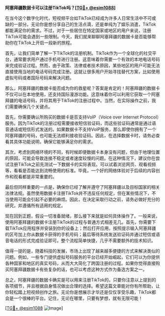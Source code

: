 **阿塞拜疆数据卡可以注册TikTok吗？[[TG💪+ @esim1088](https://t.me/s/esim1088)]**

在当今这个数字化时代，短视频平台如TikTok已经成为许多人日常生活中不可或缺的一部分。无论你是想分享自己的生活点滴，还是单纯为了娱乐消遣，TikTok都能满足你的需求。不过，对于一些居住在特定国家或地区的用户来说，注册TikTok可能会遇到一些限制。今天，我们就来聊聊阿塞拜疆的数据卡是否能够帮助你在TikTok上开启一段新的旅程。

首先，让我们简单了解一下TikTok的注册机制。TikTok作为一个全球化的社交平台，通常要求用户通过手机号进行注册。这意味着你需要一个有效的本地电话号码来完成验证过程。然而，由于政策、法律或者技术原因，某些地区的用户可能无法直接使用当地的电话号码完成注册。这就让很多用户开始寻找替代方案，比如使用虚拟号码或者国际号码来解决问题。

那么，阿塞拜疆的数据卡能否成为你的救星呢？答案是肯定的！阿塞拜疆的数据卡不仅可以在本地使用，还支持国际漫游功能。这意味着你可以利用它获取一个阿塞拜疆的电话号码，并将其用于TikTok的注册过程中。当然，在实际操作之前，我们需要确保几个关键点。

首先，你需要确认所购买的数据卡是否支持VoIP（Voice over Internet Protocol）服务。因为TikTok的注册过程需要接收短信验证码，而这些验证码通常是通过语音通话或短信形式发送的。如果数据卡不支持VoIP服务，那么即使你拥有了一个阿塞拜疆的号码，也可能无法顺利接收验证码。因此，在选择数据卡时，请务必查看其具体功能说明，确保它能够满足你的需求。

其次，考虑到网络环境的不同，有时候即便数据卡本身没有问题，但由于地理位置的原因，可能会导致连接不稳定或者速度较慢的问题。在这种情况下，建议你在尝试注册TikTok之前先测试一下数据卡的实际表现。可以试着浏览网页、观看视频等，看看是否能达到流畅使用的标准。毕竟，一个好的网络体验对于后续的内容创作和观看都是非常重要的。

最后但同样重要的一点是，确保你已经了解并遵守了阿塞拜疆以及目标国家的相关法律法规。虽然使用数据卡注册TikTok并不违反任何规定，但在某些情况下，不当使用可能会引起不必要的麻烦。因此，在决定采取行动之前，请务必做好充分的研究，并遵循所有适用的规定。

现在回到正题，假设一切准备就绪，那么接下来就是如何具体操作了。一般来说，使用阿塞拜疆的数据卡注册TikTok的过程与普通方式相差无几。首先，你需要下载TikTok应用程序并安装到你的设备上；然后打开应用，按照提示输入阿塞拜疆的区号加上你从数据卡获得的手机号码；最后等待系统发送验证码并通过短信或语音电话的形式完成验证即可。整个流程简单快捷，几乎不需要额外的技术知识。

值得一提的是，随着科技的发展，市场上出现了越来越多便捷的方式来解决类似的问题。例如，一些专门提供虚拟号码服务的平台已经开始崛起，它们可以为你提供各种国家和地区的真实号码，从而大大简化了跨国注册的过程。如果你觉得直接购买阿塞拜疆数据卡有些复杂的话，也可以考虑这种方式作为备选方案之一。

总之，阿塞拜疆的数据卡确实是可以用来注册TikTok的，只要你注意以上提到的各项细节，并且根据自身情况做出合理的选择。希望这篇文章能对你有所帮助，让你轻松踏上短视频创作之旅。无论你是想展示才华还是仅仅享受乐趣，TikTok都会是一个很棒的平台。记住，无论在哪里，只要有梦想，就有无限可能！

[[TG💪+ @esim1088](https://t.me/s/esim1088) ![Image](https://i.postimg.cc/4NQfJmqS/Snipaste-2025-05-13-00-14-12.png)]